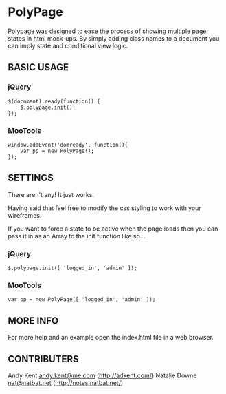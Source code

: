 PolyPage
========
Polypage was designed to ease the process of showing 
multiple page states in html mock-ups. 
By simply adding class names to a document you can 
imply state and conditional view logic.


BASIC USAGE
-----------

### jQuery

    $(document).ready(function() {
    	$.polypage.init();
    });
    
### MooTools

    window.addEvent('domready', function(){
        var pp = new PolyPage();
    });


SETTINGS
--------
There aren't any!
It just works. 

Having said that feel free to modify the css styling to work 
with your wireframes.

If you want to force a state to be active when the page 
loads then you can pass it in as an Array to the init 
function like so...

### jQuery

    $.polypage.init([ 'logged_in', 'admin' ]);
    
### MooTools

    var pp = new PolyPage([ 'logged_in', 'admin' ]);

MORE INFO
---------
For more help and an example open the index.html file in a web browser.

CONTRIBUTERS
------------
Andy Kent <andy.kent@me.com> (http://adkent.com/)
Natalie Downe <nat@natbat.net> (http://notes.natbat.net/)
